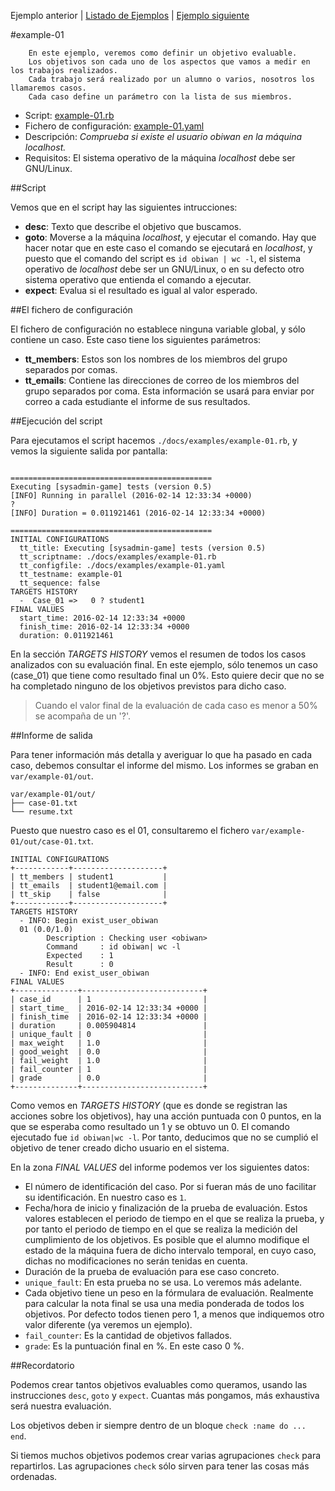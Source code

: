 
Ejemplo anterior | [Listado de Ejemplos](./ejemplos.md) | [Ejemplo siguiente](./example-02.md)

#example-01

```
    En este ejemplo, veremos como definir un objetivo evaluable.
    Los objetivos son cada uno de los aspectos que vamos a medir en los trabajos realizados.
    Cada trabajo será realizado por un alumno o varios, nosotros los llamaremos casos.
    Cada caso define un parámetro con la lista de sus miembros.
```

* Script: [example-01.rb](../examples/example-01.rb) 
* Fichero de configuración: [example-01.yaml](../examples/example-01.yaml)
* Descripción: *Comprueba si existe el usuario *obiwan* en la máquina *localhost*.*
* Requisitos: El sistema operativo de la máquina *localhost* debe ser GNU/Linux.

##Script

Vemos que en el script hay las siguientes intrucciones:
* **desc**: Texto que describe el objetivo que buscamos.
* **goto**: Moverse a la máquina *localhost*, y ejecutar el comando. Hay que hacer notar
que en este caso el comando se ejecutará en *localhost*, y puesto que el comando del
script es `id obiwan | wc -l`, el sistema operativo de *localhost* debe ser un GNU/Linux,
o en su defecto otro sistema operativo que entienda el comando a ejecutar.
* **expect**: Evalua si el resultado es igual al valor esperado.

##El fichero de configuración

El fichero de configuración no establece ninguna variable global, y 
sólo contiene un caso. Este caso tiene los siguientes parámetros:

* **tt_members**: Estos son los nombres de los miembros del grupo separados por comas.
* **tt_emails**: Contiene las direcciones de correo de los miembros del grupo separados por coma.
Esta información se usará para enviar por correo a cada estudiante el informe de sus resultados.

##Ejecución del script

Para ejecutamos el script hacemos `./docs/examples/example-01.rb`, y vemos la siguiente salida por pantalla:

```

=============================================
Executing [sysadmin-game] tests (version 0.5)
[INFO] Running in parallel (2016-02-14 12:33:34 +0000)
?
[INFO] Duration = 0.011921461 (2016-02-14 12:33:34 +0000)

=============================================
INITIAL CONFIGURATIONS
  tt_title: Executing [sysadmin-game] tests (version 0.5)
  tt_scriptname: ./docs/examples/example-01.rb
  tt_configfile: ./docs/examples/example-01.yaml
  tt_testname: example-01
  tt_sequence: false
TARGETS HISTORY
  -  Case_01 =>   0 ? student1
FINAL VALUES
  start_time: 2016-02-14 12:33:34 +0000
  finish_time: 2016-02-14 12:33:34 +0000
  duration: 0.011921461

```

En la sección *TARGETS HISTORY* vemos el resumen de todos los casos analizados
con su evaluación final. En este ejemplo, sólo tenemos un caso (case_01) que 
tiene como resultado final un 0%. Esto quiere decir que no se ha completado ninguno 
de los objetivos previstos para dicho caso.

> Cuando el valor final de la evaluación de cada caso es menor a 50% se acompaña de un '?'.

##Informe de salida

Para tener información más detalla y averiguar lo que ha pasado en cada caso, debemos
consultar el informe del mismo. Los informes se graban en `var/example-01/out`.
```
var/example-01/out/
├── case-01.txt
└── resume.txt
```

Puesto que nuestro caso es el 01, consultaremo el fichero `var/example-01/out/case-01.txt`.
```
INITIAL CONFIGURATIONS
+------------+--------------------+
| tt_members | student1           |
| tt_emails  | student1@email.com |
| tt_skip    | false              |
+------------+--------------------+
TARGETS HISTORY
  - INFO: Begin exist_user_obiwan
  01 (0.0/1.0)
  		Description : Checking user <obiwan>
  		Command     : id obiwan| wc -l
  		Expected    : 1
  		Result      : 0
  - INFO: End exist_user_obiwan
FINAL VALUES
+--------------+---------------------------+
| case_id      | 1                         |
| start_time_  | 2016-02-14 12:33:34 +0000 |
| finish_time  | 2016-02-14 12:33:34 +0000 |
| duration     | 0.005904814               |
| unique_fault | 0                         |
| max_weight   | 1.0                       |
| good_weight  | 0.0                       |
| fail_weight  | 1.0                       |
| fail_counter | 1                         |
| grade        | 0.0                       |
+--------------+---------------------------+
```

Como vemos en *TARGETS HISTORY* (que es donde se registran las acciones sobre los objetivos),
hay una acción puntuada con 0 puntos, en la que se esperaba como resultado un 1 y
se obtuvo un 0. El comando ejecutado fue `id obiwan|wc -l`. Por tanto, deducimos
que no se cumplió el objetivo de tener creado dicho usuario en el sistema.

En la zona *FINAL VALUES* del informe podemos ver los siguientes datos:
* El número de identificación del caso. Por si fueran más de uno facilitar su identificación.
En nuestro caso es `1`.
* Fecha/hora de inicio y finalización de la prueba de evaluación. Estos valores establecen
el periodo de tiempo en el que se realiza la prueba, y por tanto el periodo de tiempo en el
que se realiza la medición del cumplimiento de los objetivos. Es posible que el alumno
modifique el estado de la máquina fuera de dicho intervalo temporal, en cuyo caso, dichas
no modificaciones no serán tenidas en cuenta.
* Duración de la prueba de evaluación para ese caso concreto.
* `unique_fault`: En esta prueba no se usa. Lo veremos más adelante.
* Cada objetivo tiene un peso en la fórmulara de evaluación. Realmente para calcular
la nota final se usa una media ponderada de todos los objetivos. Por defecto 
todos tienen pero 1, a menos que indiquemos otro valor diferente (ya veremos un ejemplo).
* `fail_counter`: Es la cantidad de objetivos fallados.
* `grade`: Es la puntuación final en %. En este caso 0 %.

##Recordatorio

Podemos crear tantos objetivos evaluables como queramos, usando las instrucciones
`desc`, `goto` y `expect`. Cuantas más pongamos, más exhaustiva será nuestra 
evaluación.

Los objetivos deben ir siempre dentro de un bloque `check :name do ... end`.

Si tiemos muchos objetivos podemos crear varias agrupaciones `check` para repartirlos.
Las agrupaciones `check` sólo sirven para tener las cosas más ordenadas.
